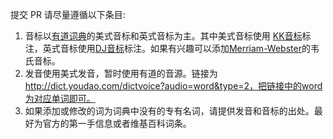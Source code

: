 提交 PR 请尽量遵循以下条目:

1. 音标以[有道词典](http://dict.youdao.com/)的美式音标和英式音标为主。其中美式音标使用 [KK音标](https://zh.wikipedia.org/wiki/KK%E9%9F%B3%E6%A8%99)标注，英式音标使用[DJ音标](https://zh.wikipedia.org/wiki/DJ%E9%9F%B3%E6%A8%99)标注。如果有兴趣可以添加[Merriam-Webster](https://www.merriam-webster.com/)的韦氏音标。
2. 发音使用美式发音，暂时使用有道的音源。链接为 http://dict.youdao.com/dictvoice?audio=word&type=2，把链接中的word为对应单词即可。
3. 如果添加或修改的词为词典中没有的专有名词，请提供发音和音标的出处。最好为官方的第一手信息或者维基百科词条。

